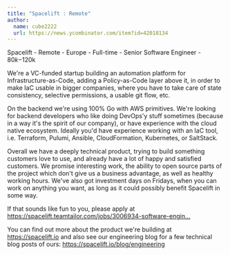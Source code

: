 ```yaml
---
title: "Spacelift : Remote"
author:
  name: cube2222
  url: https://news.ycombinator.com/item?id=42018134
---
```

Spacelift - Remote - Europe - Full-time - Senior Software Engineer - $80k-$120k

We&#x27;re a VC-funded startup building an automation platform for Infrastructure-as-Code, adding a Policy-as-Code layer above it, in order to make IaC usable in bigger companies, where you have to take care of state consistency, selective permissions, a usable git flow, etc.

On the backend we&#x27;re using 100% Go with AWS primitives. We&#x27;re looking for backend developers who like doing DevOps&#x27;y stuff sometimes (because in a way it&#x27;s the spirit of our company), or have experience with the cloud native ecosystem. Ideally you&#x27;d have experience working with an IaC tool, i.e. Terraform, Pulumi, Ansible, CloudFormation, Kubernetes, or SaltStack.

Overall we have a deeply technical product, trying to build something customers love to use, and already have a lot of happy and satisfied customers. We promise interesting work, the ability to open source parts of the project which don&#x27;t give us a business advantage, as well as healthy working hours. We&#x27;ve also got investment days on Fridays, when you can work on anything you want, as long as it could possibly benefit Spacelift in some way.

If that sounds like fun to you, please apply at <a href="https:&#x2F;&#x2F;spacelift.teamtailor.com&#x2F;jobs&#x2F;3006934-software-engineer-remote-europe" rel="nofollow">https:&#x2F;&#x2F;spacelift.teamtailor.com&#x2F;jobs&#x2F;3006934-software-engin...</a>

You can find out more about the product we&#x27;re building at <a href="https:&#x2F;&#x2F;spacelift.io" rel="nofollow">https:&#x2F;&#x2F;spacelift.io</a> and also see our engineering blog for a few technical blog posts of ours: <a href="https:&#x2F;&#x2F;spacelift.io&#x2F;blog&#x2F;engineering" rel="nofollow">https:&#x2F;&#x2F;spacelift.io&#x2F;blog&#x2F;engineering</a>
<JobApplication />
